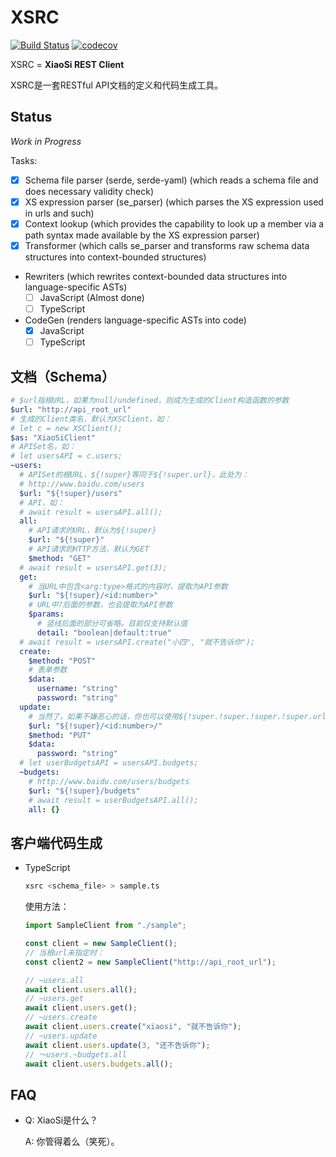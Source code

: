 # XSRC

[![Build Status](https://travis-ci.org/y-usuzumi/xsrc-rs.svg?branch=dev)](https://travis-ci.org/y-usuzumi/xsrc-rs)
[![codecov](https://codecov.io/gh/y-usuzumi/xsrc-rs/branch/dev/graph/badge.svg)](https://codecov.io/gh/y-usuzumi/xsrc-rs)

XSRC = **XiaoSi REST Client**

XSRC是一套RESTful API文档的定义和代码生成工具。

## Status

_Work in Progress_

Tasks:

- [x] Schema file parser (serde, serde-yaml) (which reads a schema file and does necessary validity check)
- [x] XS expression parser (se_parser) (which parses the XS expression used in urls and such)
- [x] Context lookup (which provides the capability to look up a member via a path syntax made available by the XS expression parser)
- [x] Transformer (which calls se_parser and transforms raw schema data structures into context-bounded structures)
- Rewriters (which rewrites context-bounded data structures into language-specific ASTs)
  - [ ] JavaScript (Almost done)
  - [ ] TypeScript
- CodeGen (renders language-specific ASTs into code)
  - [x] JavaScript
  - [ ] TypeScript

## 文档（Schema）

```yaml
# $url指根URL，如果为null/undefined，则成为生成的Client构造函数的参数
$url: "http://api_root_url"
# 生成的Client类名，默认为XSClient，如：
# let c = new XSClient();
$as: "XiaoSiClient"
# APISet名，如：
# let usersAPI = c.users;
~users:
  # APISet的根URL，${!super}等同于${!super.url}，此处为：
  # http://www.baidu.com/users
  $url: "${!super}/users"
  # API，如：
  # await result = usersAPI.all();
  all:
    # API请求的URL，默认为${!super}
    $url: "${!super}"
    # API请求的HTTP方法，默认为GET
    $method: "GET"
  # await result = usersAPI.get(3);
  get:
    # 当URL中包含<arg:type>格式的内容时，提取为API参数
    $url: "${!super}/<id:number>"
    # URL中?后面的参数，也会提取为API参数
    $params:
      # 竖线后面的部分可省略。目前仅支持默认值
      detail: "boolean|default:true"
  # await result = usersAPI.create("小四", "就不告诉你");
  create:
    $method: "POST"
    # 表单参数
    $data:
      username: "string"
      password: "string"
  update:
    # 当然了，如果不嫌恶心的话，你也可以使用${!super.!super.!super.!super.url}引用更上层的变量
    $url: "${!super}/<id:number>/"
    $method: "PUT"
    $data:
      password: "string"
  # let userBudgetsAPI = usersAPI.budgets;
  ~budgets:
    # http://www.baidu.com/users/budgets
    $url: "${!super}/budgets"
    # await result = userBudgetsAPI.all();
    all: {}
```

## 客户端代码生成

* TypeScript

   ```sh
   xsrc <schema_file> > sample.ts
   ```

  使用方法：

  ```typescript
  import SampleClient from "./sample";

  const client = new SampleClient();
  // 当根url未指定时：
  const client2 = new SampleClient("http://api_root_url");

  // ~users.all
  await client.users.all();
  // ~users.get
  await client.users.get();
  // ~users.create
  await client.users.create("xiaosi", "就不告诉你");
  // ~users.update
  await client.users.update(3, "还不告诉你");
  // ～users.~budgets.all
  await client.users.budgets.all();
  ```

## FAQ

* Q: XiaoSi是什么？

  A: 你管得着么（笑死）。
